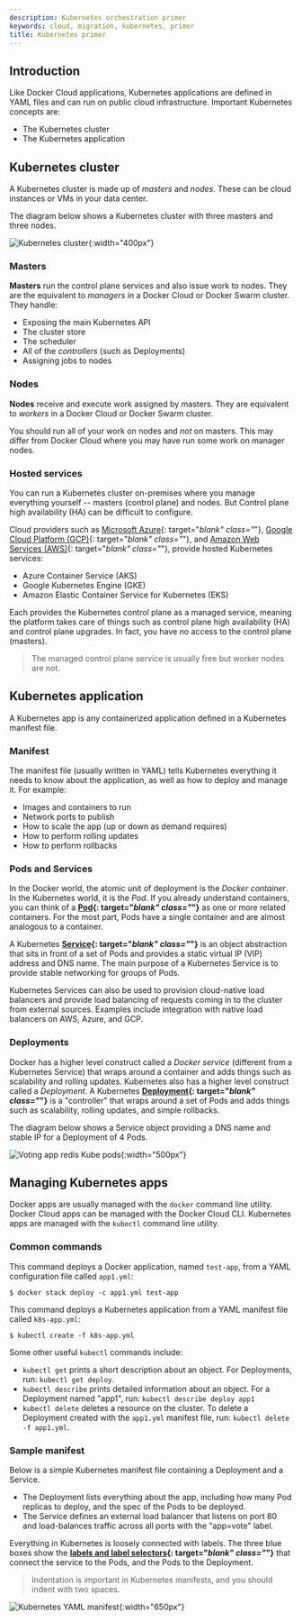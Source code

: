 ```yaml
---
description: Kubernetes orchestration primer
keywords: cloud, migration, kubernetes, primer
title: Kubernetes primer
---
```


## Introduction

Like Docker Cloud applications, Kubernetes applications are defined in YAML files and can run on public cloud infrastructure. Important Kubernetes concepts are:

- The Kubernetes cluster
- The Kubernetes application

## Kubernetes cluster

A Kubernetes cluster is made up of _masters_ and _nodes_. These can be cloud instances or VMs in your data center.

The diagram below shows a Kubernetes cluster with three masters and three nodes.

![Kubernetes cluster](images/kube-cluster.png){:width="400px"}

### Masters

**Masters** run the control plane services and also issue work to nodes. They are the equivalent to _managers_ in a Docker Cloud or Docker Swarm cluster. They handle:

- Exposing the main Kubernetes API
- The cluster store
- The scheduler
- All of the _controllers_ (such as Deployments)
- Assigning jobs to nodes

### Nodes

**Nodes** receive and execute work assigned by masters. They are equivalent to _workers_ in a Docker Cloud or Docker Swarm cluster.

You should run all of your work on nodes and _not_ on masters. This may differ from Docker Cloud where you may have run some work on manager nodes.

### Hosted services

You can run a Kubernetes cluster on-premises where you manage everything yourself -- masters (control plane) and nodes. But Control plane high availability (HA) can be difficult to configure.

Cloud providers such as [Microsoft Azure](https://azure.microsoft.com/en-us/free/){: target="_blank" class="_"},
[Google Cloud Platform (GCP)](https://cloud.google.com/free/){: target="_blank" class="_"}, and
[Amazon Web Services (AWS)](https://aws.amazon.com/free/){: target="_blank" class="_"}, provide hosted Kubernetes services:

- Azure Container Service (AKS)
- Google Kubernetes Engine (GKE)
- Amazon Elastic Container Service for Kubernetes (EKS)

Each provides the Kubernetes control plane as a managed service, meaning the platform takes care of things such as control plane high availability (HA) and control plane upgrades. In fact, you have no access to the control plane (masters).


> The managed control plane service is usually free but worker nodes are not.

## Kubernetes application

A Kubernetes app is any containerized application defined in a Kubernetes manifest file.

### Manifest

The manifest file (usually written in YAML) tells Kubernetes everything it needs to know about the application, as well as how to deploy and manage it. For example:

- Images and containers to run
- Network ports to publish
- How to scale the app (up or down as demand requires)
- How to perform rolling updates
- How to perform rollbacks

### Pods and Services

In the Docker world, the atomic unit of deployment is the _Docker container_. In the Kubernetes world, it is the _Pod_. If you already understand containers, you can think of a **[Pod](https://kubernetes.io/docs/concepts/workloads/pods/pod-overview/){: target="_blank" class="_"}** as one or more related containers. For the most part, Pods have a single container and are almost analogous to a container.

A Kubernetes **[Service](https://kubernetes.io/docs/concepts/services-networking/service/){: target="_blank" class="_"}** is an object abstraction that sits in front of a set of Pods and provides a static virtual IP (VIP) address and DNS name. The main purpose of a Kubernetes Service is to provide stable networking for groups of Pods.

Kubernetes Services can also be used to provision cloud-native load balancers and provide load balancing of requests coming in to the cluster from external sources. Examples include integration with native load balancers on AWS, Azure, and GCP.

### Deployments

Docker has a higher level construct called a _Docker service_ (different from a Kubernetes Service) that wraps around a container and adds things such as scalability and rolling updates. Kubernetes also has a higher level construct called a _Deployment_. A Kubernetes **[Deployment](https://kubernetes.io/docs/concepts/workloads/controllers/deployment/){: target="_blank" class="_"}** is a "controller" that wraps around a set of Pods and adds things such as scalability, rolling updates, and simple rollbacks.

The diagram below shows a Service object providing a DNS name and stable IP for a Deployment of 4 Pods.

![Voting app redis Kube pods](images/votingapp-kube-pods-redis.png){:width="500px"}

## Managing Kubernetes apps

Docker apps are usually managed with the `docker` command line utility. Docker Cloud apps can be managed with the Docker Cloud CLI. Kubernetes apps are managed with the `kubectl` command line utility.

### Common commands

This command deploys a Docker application, named `test-app`, from a YAML configuration file called `app1.yml`:

```
$ docker stack deploy -c app1.yml test-app
```

This command deploys a Kubernetes application from a YAML manifest file called `k8s-app.yml`:

```
$ kubectl create -f k8s-app.yml
```

Some other useful `kubectl` commands include:

- `kubectl get` prints a short description about an object. For Deployments, run: `kubectl get deploy`.
- `kubectl describe` prints detailed information about an object. For a Deployment named "app1", run: `kubectl describe deploy app1`
- `kubectl delete` deletes a resource on the cluster. To delete a Deployment created with the `app1.yml` manifest file, run: `kubectl delete -f app1.yml`.

### Sample manifest

Below is a simple Kubernetes manifest file containing a Deployment and a Service.

- The Deployment lists everything about the app, including how many Pod replicas to deploy, and the spec of the Pods to be deployed.
- The Service defines an external load balancer that listens on port 80 and load-balances traffic across all ports with the "app=vote" label.

Everything in Kubernetes is loosely connected with labels. The three blue boxes show the **[labels and label selectors](https://kubernetes.io/docs/concepts/overview/working-with-objects/labels/){: target="_blank" class="_"}** that connect the service to the Pods, and the Pods to the Deployment.

> Indentation is important in Kubernetes manifests, and you should indent with two spaces.

![Kubernetes YAML manifest](images/kube-manifest.png){:width="650px"}
